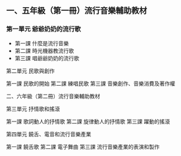 ## 一、五年級（第一冊）流行音樂輔助教材

### 第一單元  爺爺奶奶的流行歌

- 第一課  什麼是流行音樂
- 第二課  時光機器教流行歌
- 第三課  唱爺爺奶奶的流行歌

第二單元  民歌與創作

第一課  民歌的開始
第二課  練唱民歌
第三課  音樂創作、音樂消費及著作權

二、六年級（第二冊）流行音樂輔助教材

第三單元  抒情歌和搖滾

第一課  歌詞動人的抒情歌
第二課  旋律動人的抒情歌
第三課  躍動的搖滾

第四單元  饒舌、電音和流行音樂產業

第一課  饒舌歌
第二課  電子舞曲
第三課  流行音樂產業的表演和製作